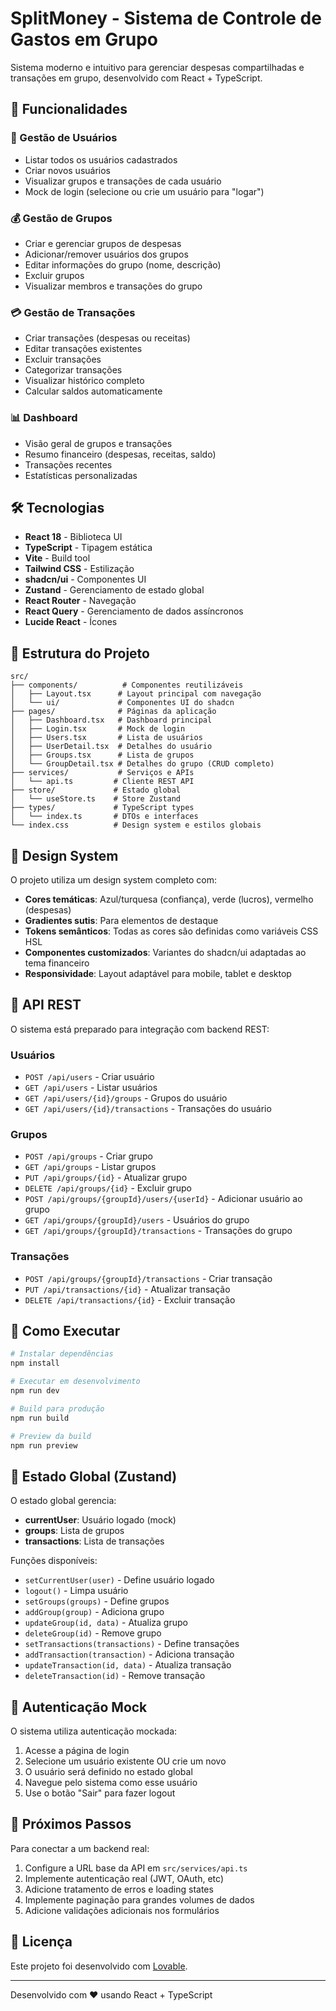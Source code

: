 # SplitMoney - Sistema de Controle de Gastos em Grupo

Sistema moderno e intuitivo para gerenciar despesas compartilhadas e transações em grupo, desenvolvido com React + TypeScript.

## 🚀 Funcionalidades

### 👥 Gestão de Usuários
- Listar todos os usuários cadastrados
- Criar novos usuários
- Visualizar grupos e transações de cada usuário
- Mock de login (selecione ou crie um usuário para "logar")

### 💰 Gestão de Grupos
- Criar e gerenciar grupos de despesas
- Adicionar/remover usuários dos grupos
- Editar informações do grupo (nome, descrição)
- Excluir grupos
- Visualizar membros e transações do grupo

### 💳 Gestão de Transações
- Criar transações (despesas ou receitas)
- Editar transações existentes
- Excluir transações
- Categorizar transações
- Visualizar histórico completo
- Calcular saldos automaticamente

### 📊 Dashboard
- Visão geral de grupos e transações
- Resumo financeiro (despesas, receitas, saldo)
- Transações recentes
- Estatísticas personalizadas

## 🛠️ Tecnologias

- **React 18** - Biblioteca UI
- **TypeScript** - Tipagem estática
- **Vite** - Build tool
- **Tailwind CSS** - Estilização
- **shadcn/ui** - Componentes UI
- **Zustand** - Gerenciamento de estado global
- **React Router** - Navegação
- **React Query** - Gerenciamento de dados assíncronos
- **Lucide React** - Ícones

## 📁 Estrutura do Projeto

```
src/
├── components/          # Componentes reutilizáveis
│   ├── Layout.tsx      # Layout principal com navegação
│   └── ui/             # Componentes UI do shadcn
├── pages/              # Páginas da aplicação
│   ├── Dashboard.tsx   # Dashboard principal
│   ├── Login.tsx       # Mock de login
│   ├── Users.tsx       # Lista de usuários
│   ├── UserDetail.tsx  # Detalhes do usuário
│   ├── Groups.tsx      # Lista de grupos
│   └── GroupDetail.tsx # Detalhes do grupo (CRUD completo)
├── services/           # Serviços e APIs
│   └── api.ts         # Cliente REST API
├── store/             # Estado global
│   └── useStore.ts    # Store Zustand
├── types/             # TypeScript types
│   └── index.ts       # DTOs e interfaces
└── index.css          # Design system e estilos globais
```

## 🎨 Design System

O projeto utiliza um design system completo com:
- **Cores temáticas**: Azul/turquesa (confiança), verde (lucros), vermelho (despesas)
- **Gradientes sutis**: Para elementos de destaque
- **Tokens semânticos**: Todas as cores são definidas como variáveis CSS HSL
- **Componentes customizados**: Variantes do shadcn/ui adaptadas ao tema financeiro
- **Responsividade**: Layout adaptável para mobile, tablet e desktop

## 🔌 API REST

O sistema está preparado para integração com backend REST:

### Usuários
- `POST /api/users` - Criar usuário
- `GET /api/users` - Listar usuários
- `GET /api/users/{id}/groups` - Grupos do usuário
- `GET /api/users/{id}/transactions` - Transações do usuário

### Grupos
- `POST /api/groups` - Criar grupo
- `GET /api/groups` - Listar grupos
- `PUT /api/groups/{id}` - Atualizar grupo
- `DELETE /api/groups/{id}` - Excluir grupo
- `POST /api/groups/{groupId}/users/{userId}` - Adicionar usuário ao grupo
- `GET /api/groups/{groupId}/users` - Usuários do grupo
- `GET /api/groups/{groupId}/transactions` - Transações do grupo

### Transações
- `POST /api/groups/{groupId}/transactions` - Criar transação
- `PUT /api/transactions/{id}` - Atualizar transação
- `DELETE /api/transactions/{id}` - Excluir transação

## 🚦 Como Executar

```bash
# Instalar dependências
npm install

# Executar em desenvolvimento
npm run dev

# Build para produção
npm run build

# Preview da build
npm run preview
```

## 📝 Estado Global (Zustand)

O estado global gerencia:
- **currentUser**: Usuário logado (mock)
- **groups**: Lista de grupos
- **transactions**: Lista de transações

Funções disponíveis:
- `setCurrentUser(user)` - Define usuário logado
- `logout()` - Limpa usuário
- `setGroups(groups)` - Define grupos
- `addGroup(group)` - Adiciona grupo
- `updateGroup(id, data)` - Atualiza grupo
- `deleteGroup(id)` - Remove grupo
- `setTransactions(transactions)` - Define transações
- `addTransaction(transaction)` - Adiciona transação
- `updateTransaction(id, data)` - Atualiza transação
- `deleteTransaction(id)` - Remove transação

## 🔐 Autenticação Mock

O sistema utiliza autenticação mockada:
1. Acesse a página de login
2. Selecione um usuário existente OU crie um novo
3. O usuário será definido no estado global
4. Navegue pelo sistema como esse usuário
5. Use o botão "Sair" para fazer logout

## 🎯 Próximos Passos

Para conectar a um backend real:
1. Configure a URL base da API em `src/services/api.ts`
2. Implemente autenticação real (JWT, OAuth, etc)
3. Adicione tratamento de erros e loading states
4. Implemente paginação para grandes volumes de dados
5. Adicione validações adicionais nos formulários

## 📄 Licença

Este projeto foi desenvolvido com [Lovable](https://lovable.dev).

---

Desenvolvido com ❤️ usando React + TypeScript
